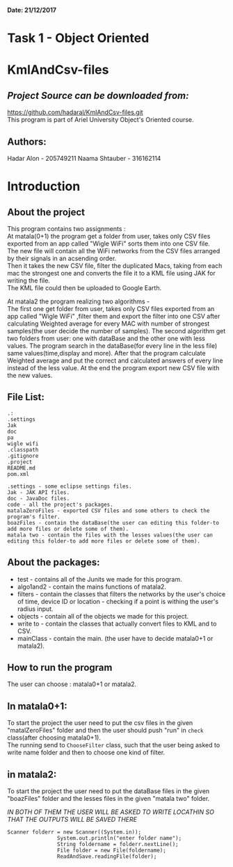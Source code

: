 **Date: 21/12/2017**  

Task 1 - Object Oriented
===
KmlAndCsv-files
==
*Project Source can be downloaded from:* 
-- 
https://github.com/hadaral/KmlAndCsv-files.git  
This program is part of Ariel University Object's Oriented course.  

Authors:
---
Hadar Alon - 205749211
Naama Shtauber - 316162114  

**Introduction**
==
**About the project**
--

This program contains two assignments :  
At matala(0+1) the program get a folder from user, takes only CSV files exported from an app called "Wigle WiFi" sorts them into one CSV file.   
The new file will contain all the WiFi networks from the CSV files arranged by their signals in an acsending order.  
Then it takes the new CSV file, filter the duplicated Macs, taking from each mac the strongest one and converts the file it to a KML file using JAK for writing the file.   
The KML file could then be uploaded to Google Earth.  

At matala2 the program realizing two algorithms -  
The first one get folder from user, takes only CSV files exported from an app called "Wigle WiFi" ,filter them and export the filter into one CSV after calculating Weighted average for every MAC with number of strongest samples(the user decide the number of samples).
The second algorithm get two folders from user: one with dataBase and the other one with less values.
The program search in the dataBase(for every line in the less file) same values(time,display and more). After that the program calculate Weighted average and put the correct and calculated answers of every line instead of the less value. 
At the end the program export new CSV file with the new values.

**File List:**  
--
```
.:  
.settings  
Jak  
doc    
pa  
wigle wifi 
.classpath  
.gitignore
.project  
README.md  
pom.xml  
```
```
.settings - some eclipse settings files.
Jak - JAK API files.  
doc - JavaDoc files.  
code - all the project's packages.  
matalaZeroFiles - exported CSV files and some others to check the program's filter.  
boazFiles - contain the dataBase(the user can editing this folder-to add more files or delete some of them).
matala two - contain the files with the lesses values(the user can editing this folder-to add more files or delete some of them).

```  
**About the packages:**  
--  
* test - contains all of the Junits we made for this program.
* algo1and2 - contain the mains functions of matala2. 
* filters - contain the classes that filters the networks by the user's choice of time, device ID or location - checking if a point is withing the user's radius input.
* objects - contain all of the objects we made for this project.
* write to - contain the classes that actually convert files to KML and to CSV.
* mainClass - contain the main. (the user have to decide matala0+1 or matala2).

 

**How to run the program**  
--  
The user can choose : matala0+1 or matala2.

In matala0+1:  
--  
To start the project the user need to put the csv files in the given "matalZeroFiles" folder and then the user should push "run" in `check` class(after choosing matala0+1).  
The running send to `ChooseFilter` class, such that the user being asked to write name folder and then to choose one kind of filter. 

in matala2:  
--  
To start the project the user need to put the dataBase files in the given "boazFiles" folder and the lesses files in the given "matala two" folder.
 
*IN BOTH OF THEM THE USER WILL BE ASKED TO WRITE LOCATHIN SO THAT THE OUTPUTS WILL BE SAVED THERE*  


```
Scanner folderr = new Scanner((System.in));  
				System.out.println("enter folder name");  
				String foldername = folderr.nextLine();  
				File folder = new File(foldername);  
				ReadAndSave.readingFile(folder);  
```

